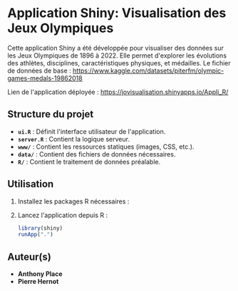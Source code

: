 
# Application Shiny: Visualisation des Jeux Olympiques

Cette application Shiny a été développée pour visualiser des données sur les Jeux Olympiques de 1896 à 2022. Elle permet d'explorer les évolutions des athlètes, disciplines, caractéristiques physiques, et médailles.
Le fichier de données de base : https://www.kaggle.com/datasets/piterfm/olympic-games-medals-19862018

Lien de l'application déployée :  https://jovisualisation.shinyapps.io/Appli_R/

## Structure du projet

- **`ui.R`** : Définit l'interface utilisateur de l'application.
- **`server.R`** : Contient la logique serveur.
- **`www/`** : Contient les ressources statiques (images, CSS, etc.).
- **`data/`** : Contient des fichiers de données nécessaires.
- **`R/`** : Contient le traitement de données préalable. 
## Utilisation

1. Installez les packages R nécessaires :

2. Lancez l'application depuis R :
   ```R
   library(shiny)
   runApp(".")
   ```

## Auteur(s)
- **Anthony Place**
- **Pierre Hernot**
